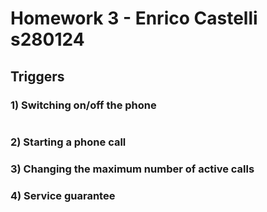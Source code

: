 # Homework 3 - Enrico Castelli s280124

## Triggers

### 1) Switching on/off the phone

```sql

```



### 2) Starting a phone call



### 3) Changing the maximum number of active calls



### 4) Service guarantee





